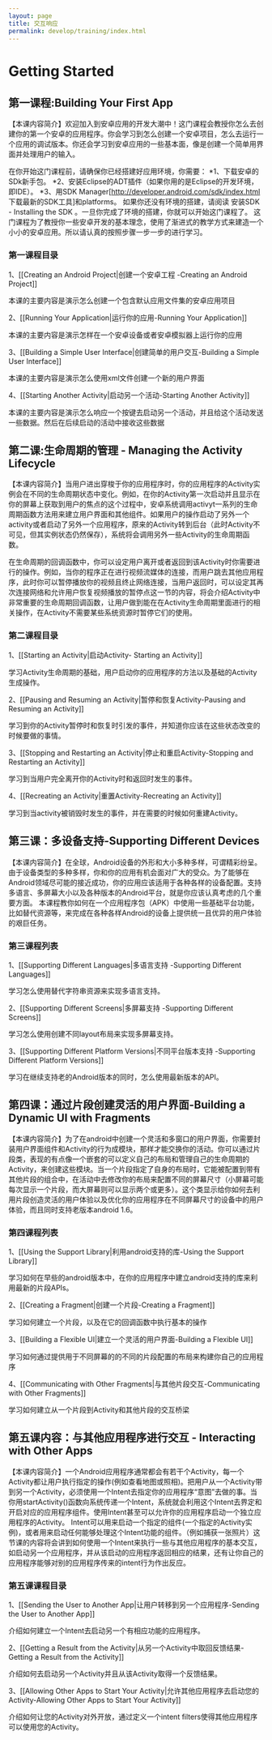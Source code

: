 ```yaml
---
layout: page
title: 交互响应
permalink: develop/training/index.html
---
```


# Getting Started

## 第一课程:Building Your First App

【本课内容简介】欢迎加入到安卓应用的开发大潮中！这门课程会教授你怎么去创建你的第一个安卓的应用程序。你会学习到怎么创建一个安卓项目，怎么去运行一个应用的调试版本。你还会学习到安卓应用的一些基本面，像是创建一个简单用界面并处理用户的输入。 

在你开始这门课程前，请确保你已经搭建好应用环境，你需要： 
*1、下载安卓的SDk新手包。 
*2、安装Eclipse的ADT插件（如果你用的是Eclipse的开发环境，即IDE）。 
*3、用SDK Manager[http://developer.android.com/sdk/index.html 下载最新的SDK工具]和platforms。 
如果你还没有环境的搭建，请阅读 安装SDK - Installing the SDK 。一旦你完成了环境的搭建，你就可以开始这门课程了。 这门课程为了教授你一些安卓开发的基本理念，使用了渐进式的教学方式来建造一个小小的安卓应用。所以请认真的按照步骤一步一步的进行学习。

### 第一课程目录

1、[[Creating an Android Project|创建一个安卓工程 -Creating an Android Project]]

本课的主要内容是演示怎么创建一个包含默认应用文件集的安卓应用项目

2、[[Running Your Application|运行你的应用-Running Your Application]]

本课的主要内容是演示怎样在一个安卓设备或者安卓模拟器上运行你的应用

3、[[Building a Simple User Interface|创建简单的用户交互-Building a Simple User Interface]]

本课的主要内容是演示怎么使用xml文件创建一个新的用户界面

4、[[Starting Another Activity|启动另一个活动-Starting Another Activity]] 

本课的主要内容是演示怎么响应一个按键去启动另一个活动，并且给这个活动发送一些数据。然后在后续启动的活动中接收这些数据

## 第二课:生命周期的管理 - Managing the Activity Lifecycle

【本课内容简介】当用户进出穿梭于你的应用程序时，你的应用程序的Activity实例会在不同的生命周期状态中变化。例如，在你的Activity第一次启动并且显示在你的屏幕上获取到用户的焦点的这个过程中，安卓系统调用activyt一系列的生命周期函数方法用来建立用户界面和其他组件。如果用户的操作启动了另外一个activity或者启动了另外一个应用程序，原来的Activity转到后台（此时Activity不可见，但其实例状态仍然保存），系统将会调用另外一些Activity的生命周期函数。

在生命周期的回调函数中，你可以设定用户离开或者返回到该Activity时你需要进行的操作。例如，当你的程序正在进行视频流媒体的连接，而用户跳去其他应用程序，此时你可以暂停播放你的视频且终止网络连接，当用户返回时，可以设定其再次连接网络和允许用户恢复视频播放的暂停点这一节的内容，将会介绍Activity中非常重要的生命周期回调函数，让用户做到能在在Activity生命周期里面进行的相关操作，在Activity不需要某些系统资源时暂停它们的使用。

### 第二课程目录

1、[[Starting an Activity|启动Activity- Starting an Activity]]

学习Activity生命周期的基础，用户启动你的应用程序的方法以及基础的Activity生成操作。

2、[[Pausing and Resuming an Activity|暂停和恢复Activity-Pausing and Resuming an Activity]]

学习到你的Activity暂停时和恢复时引发的事件，并知道你应该在这些状态改变的时候要做的事情。

3、[[Stopping and Restarting an Activity|停止和重启Activity-Stopping and Restarting an Activity]]

学习到当用户完全离开你的Activity时和返回时发生的事件。

4、[[Recreating an Activity|重置Activity-Recreating an Activity]]

学习到当activity被销毁时发生的事件，并在需要的时候如何重建Activity。


## 第三课：多设备支持-Supporting Different Devices

【本课内容简介】在全球，Android设备的外形和大小多种多样，可谓精彩纷呈。由于设备类型的多种多样，你和你的应用有机会面对广大的受众。为了能够在Android领域尽可能的接近成功，你的应用应该适用于各种各样的设备配置。支持多语言、多屏幕大小以及各种版本的Android平台，就是你应该认真考虑的几个重要方面。 
本课程教你如何在一个应用程序包（APK）中使用一些基础平台功能，比如替代资源等，来完成在各种各样Android的设备上提供统一且优异的用户体验的艰巨任务。 

### 第三课程列表
1、[[Supporting Different Languages|多语言支持 -Supporting Different Languages]]

学习怎么使用替代字符串资源来实现多语言支持。

2、[[Supporting Different Screens|多屏幕支持 -Supporting Different Screens]]

学习怎么使用创建不同layout布局来实现多屏幕支持。

3、[[Supporting Different Platform Versions|不同平台版本支持 -Supporting Different Platform Versions]]

学习在继续支持老的Android版本的同时，怎么使用最新版本的API。

## 第四课：通过片段创建灵活的用户界面-Building a Dynamic UI with Fragments

【本课内容简介】为了在android中创建一个灵活和多窗口的用户界面，你需要封装用户界面组件和Activity的行为成模块，那样才能交换你的活动。你可以通过片段类，表现的有点像一个嵌套的可以定义自己的布局和管理自己的生命周期的Activity，来创建这些模块。当一个片段指定了自身的布局时，它能被配置到带有其他片段的组合中，在活动中去修改你的布局来配置不同的屏幕尺寸（小屏幕可能每次显示一个片段，而大屏幕则可以显示两个或更多）。这个类显示给你如何去利用片段创造灵活的用户体验以及优化你的应用程序在不同屏幕尺寸的设备中的用户体验，而且同时支持老版本android 1.6。

### 第四课程列表

1、[[Using the Support Library|利用android支持的库-Using the Support Library]]

学习如何在早些的android版本中，在你的应用程序中建立android支持的库来利用最新的片段APIs。

2、[[Creating a Fragment|创建一个片段-Creating a Fragment]]

学习如何建立一个片段，以及在它的回调函数中执行基本的操作

3、[[Building a Flexible UI|建立一个灵活的用户界面-Building a Flexible UI]]

学习如何通过提供用于不同屏幕的的不同的片段配置的布局来构建你自己的应用程序

4、[[Communicating with Other Fragments|与其他片段交互-Communicating with Other Fragments]]

学习如何建立从一个片段到Activity和其他片段的交互桥梁

## 第五课内容：与其他应用程序进行交互 - Interacting with Other Apps

【本课内容简介】一个Android应用程序通常都会有若干个Activity，每一个Activity都让用户执行指定的操作(例如查看地图或照相)。把用户从一个Activity带到另一个Activity，必须使用一个Intent去指定你的应用程序“意图”去做的事。当你用startActivity()函数向系统传递一个Intent，系统就会利用这个Intent去界定和开启对应的应用程序组件。使用Intent甚至可以允许你的应用程序启动一个独立应用程序的Activity。
Intent可以用来启动一个指定的组件(一个指定的Activity实例)，或者用来启动任何能够处理这个Intent功能的组件。（例如捕获一张照片）这节课的内容将会讲到如何使用一个Intent来执行一些与其他应用程序的基本交互，如启动另一个应用程序，并从该启动的应用程序返回相应的结果，还有让你自己的应用程序能够对别的应用程序传来的intent行为作出反应。 

### 第五课课程目录

1、[[Sending the User to Another App|让用户转移到另一个应用程序-Sending the User to Another App]]

介绍如何建立一个Intent去启动另一个有相应功能的应用程序。

2、[[Getting a Result from the Activity|从另一个Activity中取回反馈结果-Getting a Result from the Activity]]

介绍如何去启动另一个Activity并且从该Activity取得一个反馈结果。

3、[[Allowing Other Apps to Start Your Activity|允许其他应用程序去启动您的Activity-Allowing Other Apps to Start Your Activity]]

介绍如何让您的Activity对外开放，通过定义一个intent filters使得其他应用程序可以使用您的Activity。

